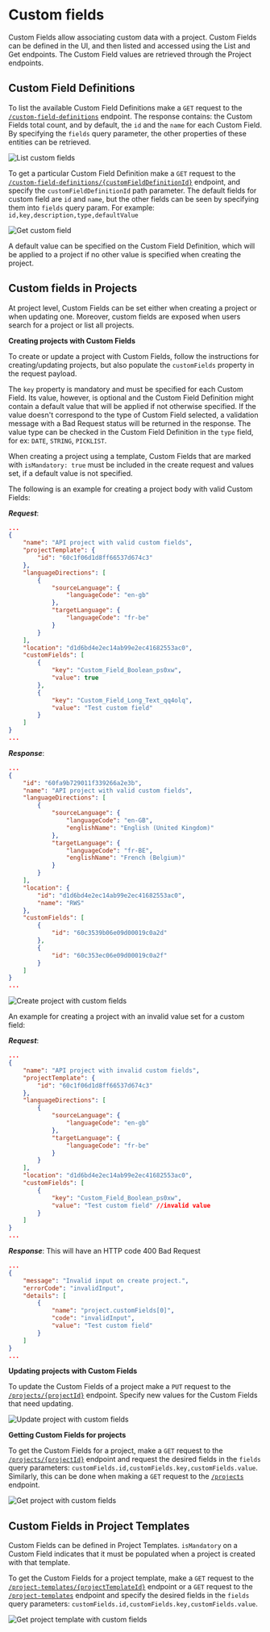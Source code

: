 # Custom fields

Custom Fields allow associating custom data with a project. Custom Fields can be defined in the UI, and then listed and accessed using the List and Get endpoints. The Custom Field values are retrieved through the Project endpoints.

## Custom Field Definitions

To list the available Custom Field Definitions make a `GET` request to the [`/custom-field-definitions`](../reference/Public-API.v1.json/paths/~1custom-field-definitions/get) endpoint. The response contains: the Custom Fields total count, and by default, the `id` and the `name` for each Custom Field. By specifying the `fields` query parameter, the other properties of these entities can be retrieved.

![List custom fields](https://github.com/RWS/language-cloud-public-api-doc-resources/blob/main/PublicAPI/ListCustomFieldsPostman.gif?raw=true)

To get a particular Custom Field Definition make a `GET` request to the [`/custom-field-definitions/{customFieldDefinitionId}`](../reference/Public-API.v1.json/paths/~1custom-field-definitions~1{customFieldDefinitionId}/get) endpoint, and specify the `customFieldDefinitionId` path parameter.
The default fields for custom field are `id` and `name`, but the other fields can be seen by specifying them into `fields` query param. For example: `id,key,description,type,defaultValue`

![Get custom field](https://github.com/RWS/language-cloud-public-api-doc-resources/blob/main/PublicAPI/GetCustomFieldPostman.gif?raw=true)

A default value can be specified on the Custom Field Definition, which will be applied to a project if no other value is specified when creating the project.

## Custom fields in Projects

At project level, Custom Fields can be set either when creating a project or when updating one. Moreover, custom fields are exposed when users search for a project or list all projects.

**Creating projects with Custom Fields** 

To create or update a project with Custom Fields, follow the instructions for creating/updating projects, but also populate the `customFields` property in the request payload.

The `key` property is mandatory and must be specified for each Custom Field. Its value, however, is optional and the Custom Field Definition might contain a default value that will be applied if not otherwise specified. If the value doesn't correspond to the type of Custom Field selected, a validation message with a Bad Request status will be returned in the response. The value type can be checked in the Custom Field Definition in the `type` field, for ex: `DATE`, `STRING`, `PICKLIST`.

When creating a project using a template, Custom Fields that are marked with `isMandatory: true` must be included in the create request and values set, if a default value is not specified. 

The following is an example for creating a project body with valid Custom Fields:

***Request***:

```json
...
{
    "name": "API project with valid custom fields",
    "projectTemplate": {
        "id": "60c1f06d1d8ff66537d674c3"
    },
    "languageDirections": [
        {
            "sourceLanguage": {
                "languageCode": "en-gb"
            },
            "targetLanguage": {
                "languageCode": "fr-be"
            }
        }
    ],
    "location": "d1d6bd4e2ec14ab99e2ec41682553ac0",
    "customFields": [
        {
            "key": "Custom_Field_Boolean_ps0xw",
            "value": true
        },
		{
            "key": "Custom_Field_Long_Text_qq4olq",
            "value": "Test custom field"
        }
    ]
}
...
```

***Response***:

```json
...
{
    "id": "60fa9b729011f339266a2e3b",
    "name": "API project with valid custom fields",
    "languageDirections": [
        {
            "sourceLanguage": {
                "languageCode": "en-GB",
                "englishName": "English (United Kingdom)"
            },
            "targetLanguage": {
                "languageCode": "fr-BE",
                "englishName": "French (Belgium)"
            }
        }
    ],
    "location": {
        "id": "d1d6bd4e2ec14ab99e2ec41682553ac0",
        "name": "RWS"
    },
    "customFields": [
        {
            "id": "60c3539b06e09d00019c0a2d"
        },
        {
            "id": "60c353ec06e09d00019c0a2f"
        }
    ]
}
...
```

![Create project with custom fields](https://github.com/RWS/language-cloud-public-api-doc-resources/blob/main/PublicAPI/CreateProjectWithCustomFieldsPostman.gif?raw=true)

An example for creating a project with an invalid value set for a custom field:

***Request***:

```json
...
{
    "name": "API project with invalid custom fields",
    "projectTemplate": {
        "id": "60c1f06d1d8ff66537d674c3"
    },
    "languageDirections": [
        {
            "sourceLanguage": {
                "languageCode": "en-gb"
            },
            "targetLanguage": {
                "languageCode": "fr-be"
            }
        }
    ],
    "location": "d1d6bd4e2ec14ab99e2ec41682553ac0",
    "customFields": [
        {
            "key": "Custom_Field_Boolean_ps0xw",
            "value": "Test custom field" //invalid value
        }
    ]
}
...
```

***Response***:
This will have an HTTP code 400 Bad Request

```json
...
{
    "message": "Invalid input on create project.",
    "errorCode": "invalidInput",
    "details": [
        {
            "name": "project.customFields[0]",
            "code": "invalidInput",
            "value": "Test custom field"
        }
    ]
}
...
```

**Updating projects with Custom Fields**
 
To update the Custom Fields of a project make a `PUT` request to the [`/projects/{projectId}`](../reference/Public-API.v1.json/paths/~1projects~1{projectId}/put) endpoint. Specify new values for the Custom Fields that need updating.

![Update project with custom fields](https://github.com/RWS/language-cloud-public-api-doc-resources/blob/main/PublicAPI/UpdateProjectWithCustomFieldsPostman.gif?raw=true)

**Getting Custom Fields for projects**

To get the Custom Fields for a project, make a `GET` request to the [`/projects/{projectId}`](../reference/Public-API.v1.json/paths/~1projects~1{projectId}/get) endpoint and request the desired fields in the `fields` query parameters: `customFields.id,customFields.key,customFields.value`. Similarly, this can be done when making a `GET` request to the [`/projects`](../reference/Public-API.v1.json/paths/~1projects/get) endpoint.

![Get project with custom fields](https://github.com/RWS/language-cloud-public-api-doc-resources/blob/main/PublicAPI/GetProjectWithCustomFieldsPostman.gif?raw=true)

## Custom Fields in Project Templates

Custom Fields can be defined in Project Templates. `isMandatory` on a Custom Field indicates that it must be populated when a project is created with that template.

To get the Custom Fields for a project template, make a `GET` request to the [`/project-templates/{projectTemplateId}`](../reference/Public-API.v1.json/paths/~1project-templates~1{projectTemplateId}/get) endpoint or a `GET` request to the [`/project-templates`](../reference/Public-API.v1.json/paths/~1project-templates/get) endpoint and specify the desired fields in the `fields` query parameters: `customFields.id,customFields.key,customFields.value`.

![Get project template with custom fields](https://github.com/RWS/language-cloud-public-api-doc-resources/blob/main/PublicAPI/GetProjectTemplateWithCustomFieldsPostman.gif?raw=true)